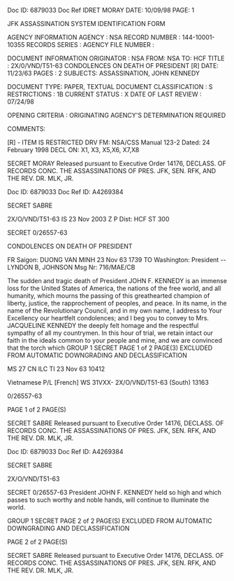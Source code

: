 Doc ID: 6879033 Doc Ref IDRET MORAY DATE: 10/09/98
PAGE: 1

JFK ASSASSINATION SYSTEM
IDENTIFICATION FORM

AGENCY INFORMATION
AGENCY : NSA
RECORD NUMBER : 144-10001-10355
RECORDS SERIES :
AGENCY FILE NUMBER :

DOCUMENT INFORMATION
ORIGINATOR : NSA
FROM: NSA
TO: HCF
TITLE : 2X/0/VND/T51-63 CONDOLENCES ON DEATH OF PRESIDENT [R]
DATE: 11/23/63
PAGES : 2
SUBJECTS:
ASSASSINATION, JOHN KENNEDY

DOCUMENT TYPE: PAPER, TEXTUAL DOCUMENT
CLASSIFICATION : S
RESTRICTIONS : 1B
CURRENT STATUS : X
DATE OF LAST REVIEW : 07/24/98

OPENING CRITERIA :
ORIGINATING AGENCY'S DETERMINATION REQUIRED

COMMENTS:

[R] - ITEM IS RESTRICTED DRV FM: NSA/CSS Manual 123-2
Dated: 24 February 1998
DECL ON: X1, X3, X5,X6, X7,X8

SECRET MORAY
Released pursuant to Executive Order 14176, DECLASS. OF RECORDS CONC. THE ASSASSINATIONS OF PRES. JFK, SEN.
RFK, AND THE REV. DR. MLK, JR.

Doc ID: 6879033 Doc Ref ID: A4269384

SECRET SABRE

2X/O/VND/T51-63
IS 23 Nov 2003 Z P
Dist: HCF
ST 300

SECRET 0/26557-63

CONDOLENCES ON DEATH OF PRESIDENT

FR Saigon: DUONG VAN MINH 23 Nov 63 1739
TO Washington: President --
LYNDON B, JOHNSON
Msg Nr: 716/MAE/CB

The sudden and tragic death of President JOHN F. KENNEDY
is an immense loss for the United States of America, the nations
of the free world, and all humanity, which mourns the passing
of this greathearted champion of liberty, justice, the
rapprochement of peoples, and peace. In its name, in the name
of the Revolutionary Council, and in my own name, I address to
Your Excellency our heartfelt condolences; and I beg you to
convey to Mrs. JACQUELINE KENNEDY the deeply felt homage and
the respectful sympathy of all my countrymen. In this hour of
trial, we retain intact our faith in the ideals common to your
people and mine, and we are convinced that the torch which
GROUP 1 SECRET PAGE 1 of 2 PAGE(3)
EXCLUDED FROM AUTOMATIC
DOWNGRADING AND DECLASSIFICATION

MS 27 CN ILC TI 23 Nov 63 10412

Vietnamese P/L [French] WS 31VXX- 2X/O/VND/T51-63
(South) 13163

0/26557-63

PAGE 1 of 2 PAGE(S)

SECRET SABRE
Released pursuant to Executive Order 14176, DECLASS. OF RECORDS CONC. THE ASSASSINATIONS OF PRES. JFK, SEN.
RFK, AND THE REV. DR. MLK, JR.

Doc ID: 6879033 Doc Ref ID: A4269384

SECRET SABRE

2X/O/VND/T51-63

SECRET 0/26557-63
President JOHN F. KENNEDY held so high and which passes to such
worthy and noble hands, will continue to illuminate the world.

GROUP 1 SECRET PAGE 2 of 2 PAGE(S)
EXCLUDED FROM AUTOMATIC
DOWNGRADING AND DECLASSIFICATION

PAGE 2 of 2 PAGE(S)

SECRET SABRE
Released pursuant to Executive Order 14176, DECLASS. OF RECORDS CONC. THE ASSASSINATIONS OF PRES. JFK, SEN.
RFK, AND THE REV. DR. MLK, JR.
